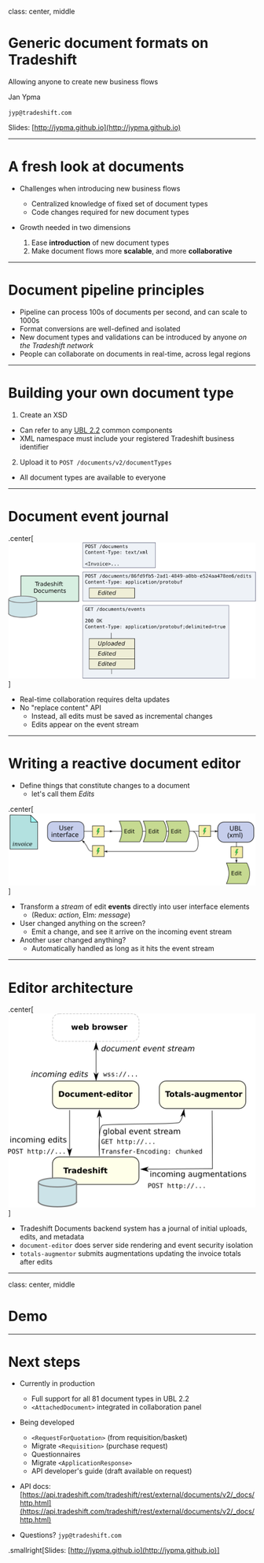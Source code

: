 class: center, middle

# Generic document formats on Tradeshift

Allowing anyone to create new business flows

Jan Ypma

`jyp@tradeshift.com`

Slides: [http://jypma.github.io](http://jypma.github.io)

---

# A fresh look at documents

- Challenges when introducing new business flows
  - Centralized knowledge of fixed set of document types
  - Code changes required for new document types

- Growth needed in two dimensions
  1. Ease **introduction** of new document types
  2. Make document flows more **scalable**, and more **collaborative**

---

# Document pipeline principles

- Pipeline can process 100s of documents per second, and can scale to 1000s
- Format conversions are well-defined and isolated
- New document types and validations can be introduced by anyone _on the Tradeshift network_
- People can collaborate on documents in real-time, across legal regions

---

# Building your own document type

1. Create an XSD
  - Can refer to any [UBL 2.2](http://www.datypic.com/sc/ubl22/ss.html) common components
  - XML namespace must include your registered Tradeshift business identifier

2. Upload it to `POST /documents/v2/documentTypes`

- All document types are available to everyone

---

# Document event journal

.center[![doccore](journal.svg.png)]

- Real-time collaboration requires delta updates
- No "replace content" API
  - Instead, all edits must be saved as incremental changes
  - Edits appear on the event stream

---

# Writing a reactive document editor

- Define things that constitute changes to a document
  - let's call them *Edits*

.center[![doccore](editor_new.svg)]
- Transform a *stream* of edit **events** directly into user interface elements
  - (Redux: *action*, Elm: *message*)
- User changed anything on the screen?
  - Emit a change, and see it arrive on the incoming event stream
- Another user changed anything?
  - Automatically handled as long as it hits the event stream

---

# Editor architecture

.center[![arch](editor_arch.svg.png)]

- Tradeshift Documents backend system has a journal of initial uploads, edits, and metadata
- `document-editor` does server side rendering and event security isolation
- `totals-augmentor` submits augmentations updating the invoice totals after edits

---

class: center, middle

# Demo

---

# Next steps

- Currently in production
  - Full support for all 81 document types in UBL 2.2
  - `<AttachedDocument>` integrated in collaboration panel

- Being developed
  - `<RequestForQuotation>` (from requisition/basket)
  - Migrate `<Requisition>` (purchase request)
  - Questionnaires
  - Migrate `<ApplicationResponse>`
  - API developer's guide (draft available on request)

- API docs:  [https://api.tradeshift.com/tradeshift/rest/external/documents/v2/_docs/http.html](https://api.tradeshift.com/tradeshift/rest/external/documents/v2/_docs/http.html)

- Questions? `jyp@tradeshift.com`

.smallright[Slides: [http://jypma.github.io](http://jypma.github.io)]
